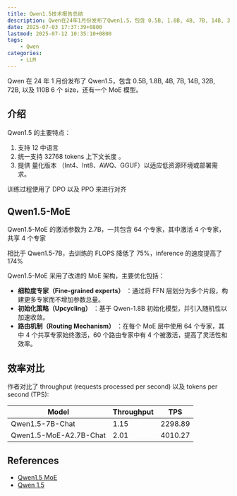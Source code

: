 ```yaml
---
title: Qwen1.5技术报告总结
description: Qwen在24年1月份发布了Qwen1.5，包含 0.5B, 1.8B, 4B, 7B, 14B, 32B, 72B, 以及 110B 6个size，还有一个MoE模型。
date: 2025-07-03 17:37:39+0800
lastmod: 2025-07-12 10:35:10+0800
tags: 
    - Qwen
categories:
    - LLM 
---
```



Qwen 在 24 年 1 月份发布了 Qwen1.5，包含 0.5B, 1.8B, 4B, 7B, 14B, 32B, 72B, 以及 110B 6 个 size，还有一个 MoE 模型。

## 介绍

Qwen1.5 的主要特点：

1. 支持 12 中语言
2. 统一支持 32768 tokens 上下文长度 。
3. 提供 量化版本 （Int4、Int8、AWQ、GGUF）以适应低资源环境或部署需求。

训练过程使用了 DPO 以及 PPO 来进行对齐

## Qwen1.5-MoE

Qwen1.5-MoE 的激活参数为 2.7B，一共包含 64 个专家，其中激活 4 个专家，共享 4 个专家

相比于 Qwen1.5-7B，去训练的 FLOPS 降低了 75%，inference 的速度提高了 174%

Qwen1.5-MoE 采用了改进的 MoE 架构，主要优化包括：

- **细粒度专家（Fine-grained experts）** ：通过将 FFN 层划分为多个片段，构建更多专家而不增加参数总量。
- **初始化策略（Upcycling）** ：基于 Qwen-1.8B 初始化模型，并引入随机性以加速收敛。
- **路由机制（Routing Mechanism）** ：在每个 MoE 层中使用 64 个专家，其中 4 个共享专家始终激活，60 个路由专家中有 4 个被激活，提高了灵活性和效率。

## 效率对比

作者对比了 throughput (requests processed per second) 以及 tokens per second (TPS):

| Model                  | Throughput | TPS     |
| ---------------------- | ---------- | ------- |
| Qwen1.5-7B-Chat        | 1.15       | 2298.89 |
| Qwen1.5-MoE-A2.7B-Chat | 2.01       | 4010.27 |

## References

- [Qwen1.5 MoE](https://qwenlm.github.io/blog/qwen-moe/)
- [Qwen 1.5](https://qwenlm.github.io/blog/qwen1.5/)
